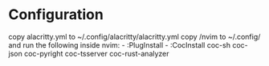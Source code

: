 # Configuration
copy alacritty.yml to ~/.config/alacritty/alacritty.yml
copy /nvim to ~/.config/ and run the following inside nvim:
	- :PlugInstall
	- :CocInstall coc-sh coc-json coc-pyright coc-tsserver coc-rust-analyzer

